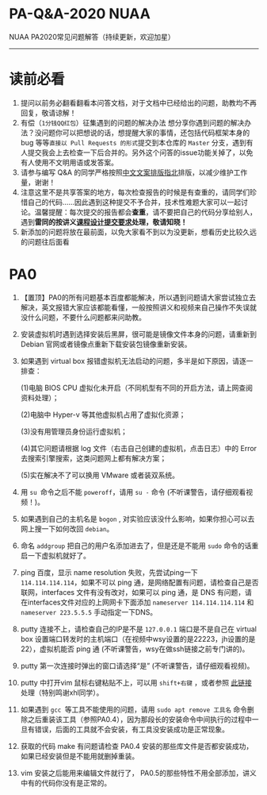 # PA-Q&A-2020 NUAA

NUAA PA2020常见问题解答（持续更新，欢迎加星）

------

# 读前必看

1. 提问以前务必翻看翻看本问答文档，对于文档中已经给出的问题，助教均不再回复，敬请谅解！
2. 有偿（`1分钱QQ红包`）征集遇到的问题的解决办法
   想分享你遇到问题的解决办法？没问题你可以把想说的话，想提醒大家的事情，还包括代码框架本身的 bug 等等`直接以 Pull Requests 的形式`提交到本仓库的 `Master` 分支，遇到有人提交我会上去检查一下后合并的。另外这个问答的issue功能关掉了，以免有人使用不文明用语或发答案。
3. 请参与编写 Q&A 的同学严格按照[中文文案排版指北](https://github.com/sparanoid/chinese-copywriting-guidelines)排版，以减少维护工作量，谢谢！
4. 注意这里不是共享答案的地方，每次检查报告的时候是有查重的，请同学们珍惜自己的代码……因此遇到这种提交不予合并，技术性难题大家可以一起讨论。温馨提醒：每次提交的报告都会**查重**，请不要把自己的代码分享给别人，遇到**雷同的按讲义[课程设计提交要求](https://nuaa-pa.github.io/gitbook/others/submit-requirement.html#关于学术诚信)处理，敬请知晓！**
5. 新添加的问题将放在最前面，以免大家看不到以为没更新，想看历史比较久远的问题往后面看


# PA0

1. 【置顶】PA0的所有问题基本百度都能解决，所以遇到问题请大家尝试独立去解决，英文报错大家应该都能看懂，一般按照讲义和视频来自己操作不失误就没什么问题，不要什么问题都来问助教。

2. 安装虚拟机时遇到选择安装后黑屏，很可能是镜像文件本身的问题，请重新到 Debian 官网或者镜像点重新下载安装包镜像重新安装。

3. 如果遇到 virtual box 报错虚拟机无法启动的问题，多半是如下原因，请逐一排查：

   (1)电脑 BIOS CPU 虚拟化未开启（不同机型有不同的开启方法，请上网查阅资料处理）；

   (2)电脑中 Hyper-v 等其他虚拟机占用了虚拟化资源；

   (3)没有用管理员身份运行虚拟机；

   (4)其它问题请根据 log 文件（右击自己创建的虚拟机，点击日志）中的 Error 去搜索引擎搜索，这类问题网上都有解决方案；

   (5)实在解决不了可以换用 VMware 或者装双系统。

4. 用 `su `命令之后不能 `poweroff`，请用 `su -` 命令 (不听课警告，请仔细观看视频！)。

5. 如果遇到自己的主机名是 `bogon` , 对实验应该没什么影响，如果你担心可以去网上搜一下如何改回 `debian`。

6. 命名 `addgroup` 把自己的用户名添加进去了，但是还是不能用 `sudo` 命令的话重启一下虚拟机就好了。

7. ping  百度，显示 name resolution 失败，先尝试ping一下 `114.114.114.114`，如果不可以 ping 通，是网络配置有问题，请检查自己是否联网，interfaces 文件有没有改对，如果可以 ping 通，是 DNS 有问题，请在interfaces文件对应的上网网卡下面添加 `nameserver 114.114.114.114`  和  `nameserver 223.5.5.5` 手动指定一下DNS。

8. putty 连接不上，请检查自己的IP是不是 `127.0.0.1` 端口是不是自己在 virtual box 设置端口转发时的主机端口（在视频中wsy设置的是22223，jh设置的是22），虚拟机能否 ping 通 (不听课警告，wsy在做ssh链接之前专门讲的)。

9. putty 第一次连接时弹出的窗口请选择“是” (不听课警告，请仔细观看视频)。

10. putty 中打开vim 鼠标右键粘贴不上，可以用 `shift+右键` ，或者参照 [此链接 ](https://www.cnblogs.com/tylf-lk/p/10133477.html)处理（特别鸣谢xhl同学）。

11. 如果遇到 `gcc `等工具不能使用的问题，请用 `sudo apt remove 工具名` 命令删除之后重装该工具（参照PA0.4），因为那段长的安装命令中间执行的过程中一旦有错误，后面的工具就不会安装，有工具没安装成功是正常现象。

12. 获取的代码 make 有问题请检查 PA0.4 安装的那些库文件是否都安装成功，如果已经安装但是不能用就删掉重装。

13. vim 安装之后能用来编辑文件就行了， PA0.5的那些特性不用全部添加，讲义中有的代码你没有是正常的。

